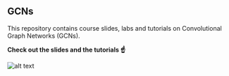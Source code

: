 
## GCNs
This repository contains course slides, labs and tutorials on Convolutional Graph Networks (GCNs).

**Check out the slides and the tutorials ☝️**

![alt text](https://gowrishankar.info/blog/graph-convolution-network-a-practical-implementation-of-vertex-classifier-and-its-mathematical-basis/gcn.png "gcn")
